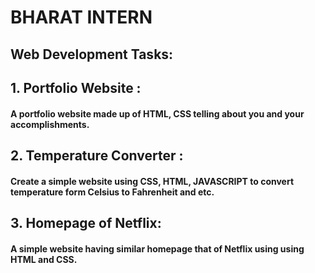 <H1>BHARAT INTERN</H1>

<h2>Web Development Tasks:</h2>

<h2>1. Portfolio Website :</h2>
<h4>A portfolio website made up of HTML,
CSS telling about you and your
accomplishments.</h4>

<h2>2. Temperature Converter :</h2>
<h4>Create a simple website using CSS, HTML,
JAVASCRIPT to convert temperature form
Celsius to Fahrenheit and etc.</h4>

<h2>3. Homepage of Netflix:</h2>
<h4>A simple website having similar homepage
that of Netflix using using HTML and
CSS.</h4>

